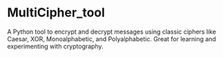 # MultiCipher_tool
A Python tool to encrypt and decrypt messages using classic ciphers like Caesar, XOR, Monoalphabetic, and Polyalphabetic. Great for learning and experimenting with cryptography.

